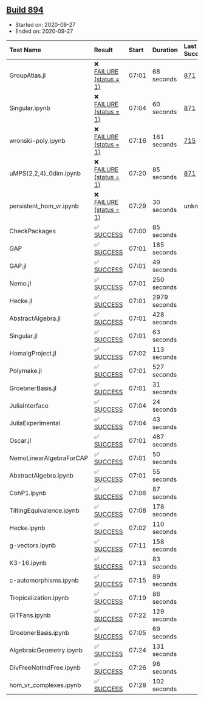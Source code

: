## [Build 894](https://oscarci.mathematik.uni-kl.de/job/oscar-stable/894/)

* Started on: 2020-09-27
* Ended on: 2020-09-27

| Test Name    | Result | Start | Duration | Last Success | First Failure |
|:-------------|:-------|:------|:---------|:-------------|:--------------|
| GroupAtlas.jl | ❌ [FAILURE (status = 1)](https://oscarci.mathematik.uni-kl.de/job/oscar-stable/894/artifact/logs/build-894/GroupAtlas.jl.log) | 07:01 | 68 seconds | [871](https://oscarci.mathematik.uni-kl.de/job/oscar-stable/871/) | [872](https://oscarci.mathematik.uni-kl.de/job/oscar-stable/872/) |
| Singular.ipynb | ❌ [FAILURE (status = 1)](https://oscarci.mathematik.uni-kl.de/job/oscar-stable/894/artifact/logs/build-894/Singular.ipynb.log) | 07:04 | 60 seconds | [871](https://oscarci.mathematik.uni-kl.de/job/oscar-stable/871/) | [872](https://oscarci.mathematik.uni-kl.de/job/oscar-stable/872/) |
| wronski-poly.ipynb | ❌ [FAILURE (status = 1)](https://oscarci.mathematik.uni-kl.de/job/oscar-stable/894/artifact/logs/build-894/wronski-poly.ipynb.log) | 07:16 | 161 seconds | [715](https://oscarci.mathematik.uni-kl.de/job/oscar-stable/715/) | [716](https://oscarci.mathematik.uni-kl.de/job/oscar-stable/716/) |
| uMPS(2,2,4)_0dim.ipynb | ❌ [FAILURE (status = 1)](https://oscarci.mathematik.uni-kl.de/job/oscar-stable/894/artifact/logs/build-894/uMPS-2-2-4-_0dim.ipynb.log) | 07:20 | 85 seconds | [871](https://oscarci.mathematik.uni-kl.de/job/oscar-stable/871/) | [872](https://oscarci.mathematik.uni-kl.de/job/oscar-stable/872/) |
| persistent_hom_vr.ipynb | ❌ [FAILURE (status = 1)](https://oscarci.mathematik.uni-kl.de/job/oscar-stable/894/artifact/logs/build-894/persistent_hom_vr.ipynb.log) | 07:29 | 30 seconds | unknown | unknown |
| CheckPackages | ✅ [SUCCESS](https://oscarci.mathematik.uni-kl.de/job/oscar-stable/894/artifact/logs/build-894/CheckPackages.log) | 07:00 | 85 seconds |  |  |
| GAP | ✅ [SUCCESS](https://oscarci.mathematik.uni-kl.de/job/oscar-stable/894/artifact/logs/build-894/GAP.log) | 07:01 | 185 seconds |  |  |
| GAP.jl | ✅ [SUCCESS](https://oscarci.mathematik.uni-kl.de/job/oscar-stable/894/artifact/logs/build-894/GAP.jl.log) | 07:01 | 49 seconds |  |  |
| Nemo.jl | ✅ [SUCCESS](https://oscarci.mathematik.uni-kl.de/job/oscar-stable/894/artifact/logs/build-894/Nemo.jl.log) | 07:01 | 250 seconds |  |  |
| Hecke.jl | ✅ [SUCCESS](https://oscarci.mathematik.uni-kl.de/job/oscar-stable/894/artifact/logs/build-894/Hecke.jl.log) | 07:01 | 2979 seconds |  |  |
| AbstractAlgebra.jl | ✅ [SUCCESS](https://oscarci.mathematik.uni-kl.de/job/oscar-stable/894/artifact/logs/build-894/AbstractAlgebra.jl.log) | 07:01 | 428 seconds |  |  |
| Singular.jl | ✅ [SUCCESS](https://oscarci.mathematik.uni-kl.de/job/oscar-stable/894/artifact/logs/build-894/Singular.jl.log) | 07:01 | 63 seconds |  |  |
| HomalgProject.jl | ✅ [SUCCESS](https://oscarci.mathematik.uni-kl.de/job/oscar-stable/894/artifact/logs/build-894/HomalgProject.jl.log) | 07:02 | 113 seconds |  |  |
| Polymake.jl | ✅ [SUCCESS](https://oscarci.mathematik.uni-kl.de/job/oscar-stable/894/artifact/logs/build-894/Polymake.jl.log) | 07:01 | 527 seconds |  |  |
| GroebnerBasis.jl | ✅ [SUCCESS](https://oscarci.mathematik.uni-kl.de/job/oscar-stable/894/artifact/logs/build-894/GroebnerBasis.jl.log) | 07:01 | 31 seconds |  |  |
| JuliaInterface | ✅ [SUCCESS](https://oscarci.mathematik.uni-kl.de/job/oscar-stable/894/artifact/logs/build-894/JuliaInterface.log) | 07:04 | 24 seconds |  |  |
| JuliaExperimental | ✅ [SUCCESS](https://oscarci.mathematik.uni-kl.de/job/oscar-stable/894/artifact/logs/build-894/JuliaExperimental.log) | 07:04 | 43 seconds |  |  |
| Oscar.jl | ✅ [SUCCESS](https://oscarci.mathematik.uni-kl.de/job/oscar-stable/894/artifact/logs/build-894/Oscar.jl.log) | 07:01 | 487 seconds |  |  |
| NemoLinearAlgebraForCAP | ✅ [SUCCESS](https://oscarci.mathematik.uni-kl.de/job/oscar-stable/894/artifact/logs/build-894/NemoLinearAlgebraForCAP.log) | 07:01 | 50 seconds |  |  |
| AbstractAlgebra.ipynb | ✅ [SUCCESS](https://oscarci.mathematik.uni-kl.de/job/oscar-stable/894/artifact/logs/build-894/AbstractAlgebra.ipynb.log) | 07:01 | 55 seconds |  |  |
| CohP1.ipynb | ✅ [SUCCESS](https://oscarci.mathematik.uni-kl.de/job/oscar-stable/894/artifact/logs/build-894/CohP1.ipynb.log) | 07:06 | 87 seconds |  |  |
| TiltingEquivalence.ipynb | ✅ [SUCCESS](https://oscarci.mathematik.uni-kl.de/job/oscar-stable/894/artifact/logs/build-894/TiltingEquivalence.ipynb.log) | 07:08 | 178 seconds |  |  |
| Hecke.ipynb | ✅ [SUCCESS](https://oscarci.mathematik.uni-kl.de/job/oscar-stable/894/artifact/logs/build-894/Hecke.ipynb.log) | 07:02 | 110 seconds |  |  |
| g-vectors.ipynb | ✅ [SUCCESS](https://oscarci.mathematik.uni-kl.de/job/oscar-stable/894/artifact/logs/build-894/g-vectors.ipynb.log) | 07:11 | 158 seconds |  |  |
| K3-16.ipynb | ✅ [SUCCESS](https://oscarci.mathematik.uni-kl.de/job/oscar-stable/894/artifact/logs/build-894/K3-16.ipynb.log) | 07:13 | 83 seconds |  |  |
| c-automorphisms.ipynb | ✅ [SUCCESS](https://oscarci.mathematik.uni-kl.de/job/oscar-stable/894/artifact/logs/build-894/c-automorphisms.ipynb.log) | 07:15 | 89 seconds |  |  |
| Tropicalization.ipynb | ✅ [SUCCESS](https://oscarci.mathematik.uni-kl.de/job/oscar-stable/894/artifact/logs/build-894/Tropicalization.ipynb.log) | 07:19 | 86 seconds |  |  |
| GITFans.ipynb | ✅ [SUCCESS](https://oscarci.mathematik.uni-kl.de/job/oscar-stable/894/artifact/logs/build-894/GITFans.ipynb.log) | 07:22 | 129 seconds |  |  |
| GroebnerBasis.ipynb | ✅ [SUCCESS](https://oscarci.mathematik.uni-kl.de/job/oscar-stable/894/artifact/logs/build-894/GroebnerBasis.ipynb.log) | 07:05 | 69 seconds |  |  |
| AlgebraicGeometry.ipynb | ✅ [SUCCESS](https://oscarci.mathematik.uni-kl.de/job/oscar-stable/894/artifact/logs/build-894/AlgebraicGeometry.ipynb.log) | 07:24 | 131 seconds |  |  |
| DivFreeNotIndFree.ipynb | ✅ [SUCCESS](https://oscarci.mathematik.uni-kl.de/job/oscar-stable/894/artifact/logs/build-894/DivFreeNotIndFree.ipynb.log) | 07:26 | 98 seconds |  |  |
| hom_vr_complexes.ipynb | ✅ [SUCCESS](https://oscarci.mathematik.uni-kl.de/job/oscar-stable/894/artifact/logs/build-894/hom_vr_complexes.ipynb.log) | 07:28 | 102 seconds |  |  |
